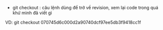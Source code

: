 - git checkout <revision>: câu lệnh dùng để trở về revision, xem lại code trong quá khứ mình đã viết gì

VD: git checkout 070745d6c000d2a90740dcf97ee5db3f9418cc1f

